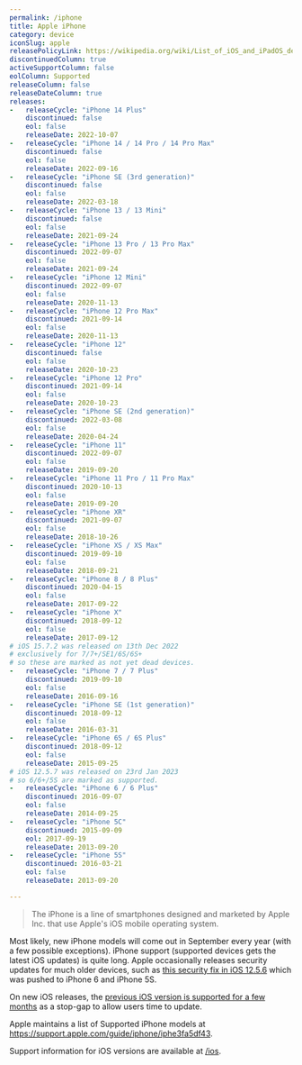 ```yaml
---
permalink: /iphone
title: Apple iPhone
category: device
iconSlug: apple
releasePolicyLink: https://wikipedia.org/wiki/List_of_iOS_and_iPadOS_devices#In_production_and_supported
discontinuedColumn: true
activeSupportColumn: false
eolColumn: Supported
releaseColumn: false
releaseDateColumn: true
releases:
-   releaseCycle: "iPhone 14 Plus"
    discontinued: false
    eol: false
    releaseDate: 2022-10-07
-   releaseCycle: "iPhone 14 / 14 Pro / 14 Pro Max"
    discontinued: false
    eol: false
    releaseDate: 2022-09-16
-   releaseCycle: "iPhone SE (3rd generation)"
    discontinued: false
    eol: false
    releaseDate: 2022-03-18
-   releaseCycle: "iPhone 13 / 13 Mini"
    discontinued: false
    eol: false
    releaseDate: 2021-09-24
-   releaseCycle: "iPhone 13 Pro / 13 Pro Max"
    discontinued: 2022-09-07
    eol: false
    releaseDate: 2021-09-24
-   releaseCycle: "iPhone 12 Mini"
    discontinued: 2022-09-07
    eol: false
    releaseDate: 2020-11-13
-   releaseCycle: "iPhone 12 Pro Max"
    discontinued: 2021-09-14
    eol: false
    releaseDate: 2020-11-13
-   releaseCycle: "iPhone 12"
    discontinued: false
    eol: false
    releaseDate: 2020-10-23
-   releaseCycle: "iPhone 12 Pro"
    discontinued: 2021-09-14
    eol: false
    releaseDate: 2020-10-23
-   releaseCycle: "iPhone SE (2nd generation)"
    discontinued: 2022-03-08
    eol: false
    releaseDate: 2020-04-24
-   releaseCycle: "iPhone 11"
    discontinued: 2022-09-07
    eol: false
    releaseDate: 2019-09-20
-   releaseCycle: "iPhone 11 Pro / 11 Pro Max"
    discontinued: 2020-10-13
    eol: false
    releaseDate: 2019-09-20
-   releaseCycle: "iPhone XR"
    discontinued: 2021-09-07
    eol: false
    releaseDate: 2018-10-26
-   releaseCycle: "iPhone XS / XS Max"
    discontinued: 2019-09-10
    eol: false
    releaseDate: 2018-09-21
-   releaseCycle: "iPhone 8 / 8 Plus"
    discontinued: 2020-04-15
    eol: false
    releaseDate: 2017-09-22
-   releaseCycle: "iPhone X"
    discontinued: 2018-09-12
    eol: false
    releaseDate: 2017-09-12
# iOS 15.7.2 was released on 13th Dec 2022
# exclusively for 7/7+/SE1/6S/6S+
# so these are marked as not yet dead devices.
-   releaseCycle: "iPhone 7 / 7 Plus"
    discontinued: 2019-09-10
    eol: false
    releaseDate: 2016-09-16
-   releaseCycle: "iPhone SE (1st generation)"
    discontinued: 2018-09-12
    eol: false
    releaseDate: 2016-03-31
-   releaseCycle: "iPhone 6S / 6S Plus"
    discontinued: 2018-09-12
    eol: false
    releaseDate: 2015-09-25
# iOS 12.5.7 was released on 23rd Jan 2023
# so 6/6+/5S are marked as supported.
-   releaseCycle: "iPhone 6 / 6 Plus"
    discontinued: 2016-09-07
    eol: false
    releaseDate: 2014-09-25
-   releaseCycle: "iPhone 5C"
    discontinued: 2015-09-09
    eol: 2017-09-19
    releaseDate: 2013-09-20
-   releaseCycle: "iPhone 5S"
    discontinued: 2016-03-21
    eol: false
    releaseDate: 2013-09-20

---
```


> The iPhone is a line of smartphones designed and marketed by Apple Inc. that use Apple's iOS mobile operating system.

Most likely, new iPhone models will come out in September every year (with a few possible exceptions). iPhone support (supported devices gets the latest iOS updates) is quite long. Apple occasionally releases security updates for much older devices, such as [this security fix in iOS 12.5.6](https://support.apple.com/HT213428) which was pushed to iPhone 6 and iPhone 5S.

On new iOS releases, the [previous iOS version is supported for a few months](https://www.zdnet.com/article/still-running-ios-14-on-your-iphone-apple-brings-support-to-an-end/) as a stop-gap to allow users time to update.

Apple maintains a list of Supported iPhone models at <https://support.apple.com/guide/iphone/iphe3fa5df43>.

Support information for iOS versions are available at [/ios](/ios).
